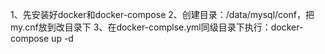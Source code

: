 1、先安装好docker和docker-compose
2、创建目录：/data/mysql/conf，把my.cnf放到改目录下
3、在docker-complse.yml同级目录下执行：docker-compose up -d